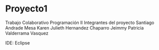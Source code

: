 # Proyecto1
Trabajo Colaborativo Programación II
Integrantes del proyecto
Santiago Andrade Mesa
Karen Julieth Hernandez Chaparro
Jeimmy Patricia Valderrama Vasquez

IDE: Eclipse

